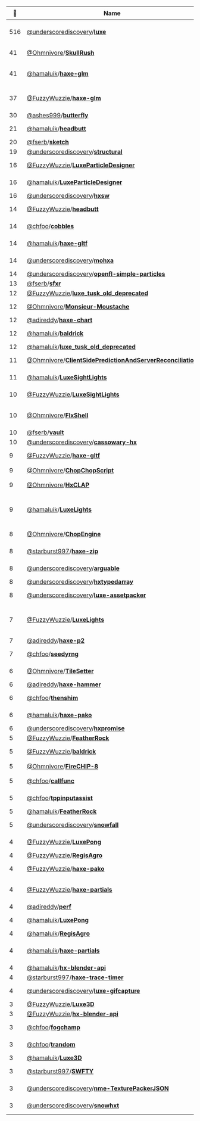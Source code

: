 |:star2: | Name | Description | 🌍|
|---|---|---|---|
|516|[@underscorediscovery](https://github.com/underscorediscovery)/[**luxe**](https://github.com/underscorediscovery/luxe)|luxe alpha - this is the luxe alpha code base! see the website for details - https://luxeengine.com/|[:arrow_upper_right:](https://luxeengine.com/#alpha)|
|41|[@Ohmnivore](https://github.com/Ohmnivore)/[**SkullRush**](https://github.com/Ohmnivore/SkullRush)|:skull: A 2D online multiplayer shooter written in Haxe|[:arrow_upper_right:](http://ohmnivore.github.io)|
|41|[@hamaluik](https://github.com/hamaluik)/[**haxe-glm**](https://github.com/hamaluik/haxe-glm)|Native Haxe functions for graphical linear algebra (à la GLM: https://github.com/g-truc/glm/tree/master/glm)||
|37|[@FuzzyWuzzie](https://github.com/FuzzyWuzzie)/[**haxe-glm**](https://github.com/FuzzyWuzzie/haxe-glm)|Native Haxe functions for graphical linear algebra (à la GLM: https://github.com/g-truc/glm/tree/master/glm)||
|30|[@ashes999](https://github.com/ashes999)/[**butterfly**](https://github.com/ashes999/butterfly)|Haxe generator for simple, static blogs.||
|21|[@hamaluik](https://github.com/hamaluik)/[**headbutt**](https://github.com/hamaluik/headbutt)|A GJK and EPA collision engine made with pure Haxe.||
|20|[@fserb](https://github.com/fserb)/[**sketch**](https://github.com/fserb/sketch)|game sketches|[:arrow_upper_right:](http://fserb.com/vault)|
|19|[@underscorediscovery](https://github.com/underscorediscovery)/[**structural**](https://github.com/underscorediscovery/structural)|An unencumbered haxe data structures library||
|16|[@FuzzyWuzzie](https://github.com/FuzzyWuzzie)/[**LuxeParticleDesigner**](https://github.com/FuzzyWuzzie/LuxeParticleDesigner)|A tool for quickly designing / tweaking particle systems in Luxe.||
|16|[@hamaluik](https://github.com/hamaluik)/[**LuxeParticleDesigner**](https://github.com/hamaluik/LuxeParticleDesigner)|A tool for quickly designing / tweaking particle systems in Luxe.||
|16|[@underscorediscovery](https://github.com/underscorediscovery)/[**hxsw**](https://github.com/underscorediscovery/hxsw)|Haxe Shader Wrangler (hxsw) - a port of glsw||
|14|[@FuzzyWuzzie](https://github.com/FuzzyWuzzie)/[**headbutt**](https://github.com/FuzzyWuzzie/headbutt)|A GJK and EPA collision engine made with pure Haxe.||
|14|[@chfoo](https://github.com/chfoo)/[**cobbles**](https://github.com/chfoo/cobbles)|Text layout/rendering engine library for Haxe applications running under a 3D graphics API||
|14|[@hamaluik](https://github.com/hamaluik)/[**haxe-gltf**](https://github.com/hamaluik/haxe-gltf)|A Haxe library for reading (and eventually, writing) GLTF files.||
|14|[@underscorediscovery](https://github.com/underscorediscovery)/[**mohxa**](https://github.com/underscorediscovery/mohxa)|A BDD style test library based closely on http://visionmedia.github.io/mocha/||
|14|[@underscorediscovery](https://github.com/underscorediscovery)/[**openfl-simple-particles**](https://github.com/underscorediscovery/openfl-simple-particles)|A simple particle system for openfl||
|13|[@fserb](https://github.com/fserb)/[**sfxr**](https://github.com/fserb/sfxr)|sfxr port for Haxe|[:arrow_upper_right:](http://fserb.com/vault)|
|12|[@FuzzyWuzzie](https://github.com/FuzzyWuzzie)/[**luxe_tusk_old_deprecated**](https://github.com/FuzzyWuzzie/luxe_tusk_old_deprecated)|My personal game engine||
|12|[@Ohmnivore](https://github.com/Ohmnivore)/[**Monsieur-Moustache**](https://github.com/Ohmnivore/Monsieur-Moustache)|:tophat: Open-source cross-platform endless jumper game (HaxeFlixel engine)|[:arrow_upper_right:](http://ohmnivore.itch.io/monsieur-moustache)|
|12|[@adireddy](https://github.com/adireddy)/[**haxe-chart**](https://github.com/adireddy/haxe-chart)|Externs of Chart.js for Haxe|[:arrow_upper_right:](http://www.chartjs.org)|
|12|[@hamaluik](https://github.com/hamaluik)/[**baldrick**](https://github.com/hamaluik/baldrick)|Entity-component-system (ECS) framework, based heavily on edge||
|12|[@hamaluik](https://github.com/hamaluik)/[**luxe_tusk_old_deprecated**](https://github.com/hamaluik/luxe_tusk_old_deprecated)|My personal game engine||
|11|[@Ohmnivore](https://github.com/Ohmnivore)/[**ClientSidePredictionAndServerReconciliation**](https://github.com/Ohmnivore/ClientSidePredictionAndServerReconciliation)|Haxe port of http://www.gabrielgambetta.com/fpm_live.html||
|11|[@hamaluik](https://github.com/hamaluik)/[**LuxeSightLights**](https://github.com/hamaluik/LuxeSightLights)|Luxe implementation of Sight & Light by the wonderfully talented Nicky Case||
|10|[@FuzzyWuzzie](https://github.com/FuzzyWuzzie)/[**LuxeSightLights**](https://github.com/FuzzyWuzzie/LuxeSightLights)|Luxe implementation of Sight & Light by the wonderfully talented Nicky Case||
|10|[@Ohmnivore](https://github.com/Ohmnivore)/[**FlxShell**](https://github.com/Ohmnivore/FlxShell)|An abstracted Linux environment for HaxeFlixel - a file system in tandem with a shell.||
|10|[@fserb](https://github.com/fserb)/[**vault**](https://github.com/fserb/vault)|Vault game development library|[:arrow_upper_right:](http://fserb.com/vault)|
|10|[@underscorediscovery](https://github.com/underscorediscovery)/[**cassowary-hx**](https://github.com/underscorediscovery/cassowary-hx)|A direct port of cassowary.js to Haxe||
|9|[@FuzzyWuzzie](https://github.com/FuzzyWuzzie)/[**haxe-gltf**](https://github.com/FuzzyWuzzie/haxe-gltf)|A Haxe library for reading (and eventually, writing) GLTF files.||
|9|[@Ohmnivore](https://github.com/Ohmnivore)/[**ChopChopScript**](https://github.com/Ohmnivore/ChopChopScript)|:pencil2: Scripting language for Haxe||
|9|[@Ohmnivore](https://github.com/Ohmnivore)/[**HxCLAP**](https://github.com/Ohmnivore/HxCLAP)|Haxe port of CLAP, a command line argument parser||
|9|[@hamaluik](https://github.com/hamaluik)/[**LuxeLights**](https://github.com/hamaluik/LuxeLights)|A simple demo showing how to use render textures and shaders to create a _very basic_ 2D lighting effect (no shadows, no light "clipping").||
|8|[@Ohmnivore](https://github.com/Ohmnivore)/[**ChopEngine**](https://github.com/Ohmnivore/ChopEngine)|A Haxe cross-platform 3D game engine built on top of Snow||
|8|[@starburst997](https://github.com/starburst997)/[**haxe-zip**](https://github.com/starburst997/haxe-zip)|Library to provide a cross-platform streaming Zip Writer / Reader experience.||
|8|[@underscorediscovery](https://github.com/underscorediscovery)/[**arguable**](https://github.com/underscorediscovery/arguable)|A simple `--argument value` parsing library for Haxe.||
|8|[@underscorediscovery](https://github.com/underscorediscovery)/[**hxtypedarray**](https://github.com/underscorediscovery/hxtypedarray)|TypedArray implementation for haxe ||
|8|[@underscorediscovery](https://github.com/underscorediscovery)/[**luxe-assetpacker**](https://github.com/underscorediscovery/luxe-assetpacker)|An asset packing tool for luxe and haxe projects||
|7|[@FuzzyWuzzie](https://github.com/FuzzyWuzzie)/[**LuxeLights**](https://github.com/FuzzyWuzzie/LuxeLights)|A simple demo showing how to use render textures and shaders to create a _very basic_ 2D lighting effect (no shadows, no light "clipping").||
|7|[@adireddy](https://github.com/adireddy)/[**haxe-p2**](https://github.com/adireddy/haxe-p2)|Externs of p2.js for Haxe|[:arrow_upper_right:](http://schteppe.github.io/p2.js/)|
|7|[@chfoo](https://github.com/chfoo)/[**seedyrng**](https://github.com/chfoo/seedyrng)|Pseudorandom number generator library for Haxe||
|6|[@Ohmnivore](https://github.com/Ohmnivore)/[**TileSetter**](https://github.com/Ohmnivore/TileSetter)|UI application for editing tile properties for tilesets||
|6|[@adireddy](https://github.com/adireddy)/[**haxe-hammer**](https://github.com/adireddy/haxe-hammer)|Externs of hammer.js for Haxe ||
|6|[@chfoo](https://github.com/chfoo)/[**thenshim**](https://github.com/chfoo/thenshim)|Adapter/shim for cross-target JavaScript-style ('thenable') promises Haxe library ||
|6|[@hamaluik](https://github.com/hamaluik)/[**haxe-pako**](https://github.com/hamaluik/haxe-pako)|Haxe externs for the https://github.com/nodeca/pako library.||
|6|[@underscorediscovery](https://github.com/underscorediscovery)/[**hxpromise**](https://github.com/underscorediscovery/hxpromise)|hxpromise||
|5|[@FuzzyWuzzie](https://github.com/FuzzyWuzzie)/[**FeatherRock**](https://github.com/FuzzyWuzzie/FeatherRock)|My LD32 entry!||
|5|[@FuzzyWuzzie](https://github.com/FuzzyWuzzie)/[**baldrick**](https://github.com/FuzzyWuzzie/baldrick)|Entity-component-system (ECS) framework, based heavily on edge||
|5|[@Ohmnivore](https://github.com/Ohmnivore)/[**FireCHIP-8**](https://github.com/Ohmnivore/FireCHIP-8)|:tv: Cross-platform CHIP-8 emulator||
|5|[@chfoo](https://github.com/chfoo)/[**callfunc**](https://github.com/chfoo/callfunc)|Foreign function interface Haxe library using libffi||
|5|[@chfoo](https://github.com/chfoo)/[**tppinputassist**](https://github.com/chfoo/tppinputassist)|Touchscreen coordinate tap overlay for inputting into Twitch chat||
|5|[@hamaluik](https://github.com/hamaluik)/[**FeatherRock**](https://github.com/hamaluik/FeatherRock)|My LD32 entry!||
|5|[@underscorediscovery](https://github.com/underscorediscovery)/[**snowfall**](https://github.com/underscorediscovery/snowfall)|A simple script to install and update luxe + snow more conveniently ||
|4|[@FuzzyWuzzie](https://github.com/FuzzyWuzzie)/[**LuxePong**](https://github.com/FuzzyWuzzie/LuxePong)|A single game of pong, written using Luxe as a learning excercise||
|4|[@FuzzyWuzzie](https://github.com/FuzzyWuzzie)/[**RegisAgro**](https://github.com/FuzzyWuzzie/RegisAgro)|A Luxe implementation of hnefatafl||
|4|[@FuzzyWuzzie](https://github.com/FuzzyWuzzie)/[**haxe-pako**](https://github.com/FuzzyWuzzie/haxe-pako)|Haxe externs for the https://github.com/nodeca/pako library.||
|4|[@FuzzyWuzzie](https://github.com/FuzzyWuzzie)/[**haxe-partials**](https://github.com/FuzzyWuzzie/haxe-partials)|A simple macro library for writing classes as partials (splitting a single class into multiple source files).||
|4|[@adireddy](https://github.com/adireddy)/[**perf**](https://github.com/adireddy/perf)|Simple JavaScript Performance Monitor||
|4|[@hamaluik](https://github.com/hamaluik)/[**LuxePong**](https://github.com/hamaluik/LuxePong)|A single game of pong, written using Luxe as a learning excercise||
|4|[@hamaluik](https://github.com/hamaluik)/[**RegisAgro**](https://github.com/hamaluik/RegisAgro)|A Luxe implementation of hnefatafl||
|4|[@hamaluik](https://github.com/hamaluik)/[**haxe-partials**](https://github.com/hamaluik/haxe-partials)|A simple macro library for writing classes as partials (splitting a single class into multiple source files).||
|4|[@hamaluik](https://github.com/hamaluik)/[**hx-blender-api**](https://github.com/hamaluik/hx-blender-api)|Haxe externs for the Blender API||
|4|[@starburst997](https://github.com/starburst997)/[**haxe-trace-timer**](https://github.com/starburst997/haxe-trace-timer)|Inject timer information in trace statement||
|4|[@underscorediscovery](https://github.com/underscorediscovery)/[**luxe-gifcapture**](https://github.com/underscorediscovery/luxe-gifcapture)|A luxe wrapper over the gifcapture library to simplify capturing realtime gifs from in game||
|3|[@FuzzyWuzzie](https://github.com/FuzzyWuzzie)/[**Luxe3D**](https://github.com/FuzzyWuzzie/Luxe3D)|Experiments in 3D in Luxe||
|3|[@FuzzyWuzzie](https://github.com/FuzzyWuzzie)/[**hx-blender-api**](https://github.com/FuzzyWuzzie/hx-blender-api)|Haxe externs for the Blender API||
|3|[@chfoo](https://github.com/chfoo)/[**fogchamp**](https://github.com/chfoo/fogchamp)|Pokémon Battle Revolution Matchup Visualizer for Twitch Plays Pokemon.|[:arrow_upper_right:](https://chfoo.github.io/fogchamp/)|
|3|[@chfoo](https://github.com/chfoo)/[**trandom**](https://github.com/chfoo/trandom)|Cross-platform Haxe library for accessing cryptographic secure numbers ||
|3|[@hamaluik](https://github.com/hamaluik)/[**Luxe3D**](https://github.com/hamaluik/Luxe3D)|Experiments in 3D in Luxe||
|3|[@starburst997](https://github.com/starburst997)/[**SWFTY**](https://github.com/starburst997/SWFTY)|Convert a SWF to an Atlas Spritesheet Tilemap Bitmap Font single zipped file||
|3|[@underscorediscovery](https://github.com/underscorediscovery)/[**nme-TexturePackerJSON**](https://github.com/underscorediscovery/nme-TexturePackerJSON)|An implementation of a haxelib/spritesheet Loader for TexturePacker||
|3|[@underscorediscovery](https://github.com/underscorediscovery)/[**snowhxt**](https://github.com/underscorediscovery/snowhxt)|A convenience for using hxtelemetry with flow/snow based apps quickly||

